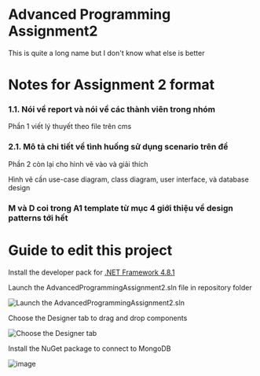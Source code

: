# Advanced Programming Assignment2
This is quite a long name but I don't know what else is better

# Notes for Assignment 2 format

### 1.1. Nói về report và nói về các thành viên trong nhóm

Phần 1 viết lý thuyết theo file trên cms 

### 2.1. Mô tả chi tiết về tình huống sử dụng scenario trên đề

Phần 2 còn lại cho hình vẽ vào và giải thích

Hình vẽ cần use-case diagram, class diagram, user interface, và database design

### M và D coi trong A1 template từ mục 4 giới thiệu về design patterns tới hết 

# Guide to edit this project

Install the developer pack for [.NET Framework 4.8.1](https://dotnet.microsoft.com/en-us/download/dotnet-framework/thank-you/net481-developer-pack-offline-installer)

Launch the AdvancedProgrammingAssignment2.sln file in repository folder

![Launch the AdvancedProgrammingAssignment2.sln](https://user-images.githubusercontent.com/111042904/207403818-579fc438-bd49-49fa-bb53-7936544e0396.png)

Choose the Designer tab to drag and drop components 

![Choose the Designer tab](https://user-images.githubusercontent.com/111042904/207405296-7796fd53-5de6-44d9-b7d8-2692e5d6cd80.png)

Install the NuGet package to connect to MongoDB

![image](https://user-images.githubusercontent.com/111042904/207504004-e46d1367-ec77-4d11-a622-63cb409a6236.png)
